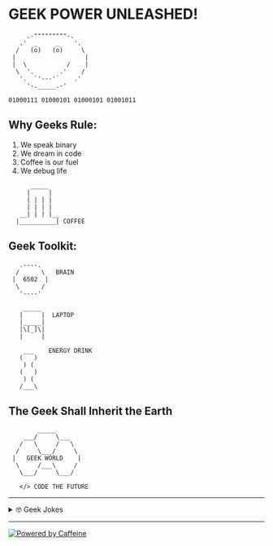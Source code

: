 # GEEK POWER UNLEASHED!

```
     .-"""""""""-.
   .'  _     _    '.
  /   (o)   (o)     \
 |                   |
 |  \           /    |
  \  '.       .'    /
   '.  `'---'`    .'
     '-._____.-'

01000111 01000101 01000101 01001011
```

## Why Geeks Rule:

1. We speak binary
2. We dream in code
3. Coffee is our fuel
4. We debug life

```
      _____
     |     |
     | | | |
     | | | |
   __| | | |__
  |__________| COFFEE
```

## Geek Toolkit:

```
   .----.
  /      \   BRAIN
 |  6502  |
  \      /
   '----'

    _____
   |     |  LAPTOP
   |_____|
   |\[_]\|
   |     |

    ___    ENERGY DRINK
   (   )
    ) (
   (   )
    ) (
   /___\
```

## The Geek Shall Inherit the Earth

```
        _____
    ___/     \___
   /   \     /   \
  /     \___/     \
 |   GEEK WORLD    |
  \     /___\     /
   \___/     \___/

   </> CODE THE FUTURE
```

---

<details>
<summary>🤓 Geek Jokes</summary>

1. Why do programmers prefer dark mode?
   Because light attracts bugs!

2. Why did the programmer quit his job?
   Because he didn't get arrays!

3. How many programmers does it take to change a light bulb?
   None, that's a hardware problem!

</details>

---

[![Powered by Caffeine](https://img.shields.io/badge/Powered%20by-Caffeine-brown?style=for-the-badge&logo=buy-me-a-coffee&logoColor=white)](https://github.com/your-username/your-repo)

